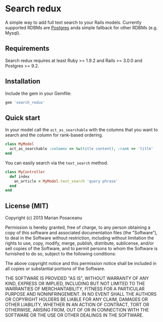 # Search redux

A simple way to add full text search to your Rails models. Currently supported RDBMs are [Postgres](http://www.postgresql.org/docs/8.3/static/textsearch.html) anda simple fallback for other RDBMs (e.g. Mysql).

## Requirements

Search redux requires at least Ruby >= 1.9.2 and Rails >= 3.0.0 and Postgres >= 9.2.

## Installation

Include the gem in your Gemfile:

```ruby
gem 'search_redux'
```

## Quick start

In your model call the `act_as_searchable` with the columns that you want to search and the column for rank-based ordering.

```ruby
class MyModel
  act_as_searchable :columns => %w(title content), :rank => 'title'
end
```

You can easily search via the `text_search` method.

```ruby
class MyController
  def index
    an_article = MyModel.text_search 'query phrase'
  end
end
```

## License (MIT) 

Copyright (c) 2013 Marian Posaceanu 

Permission is hereby granted, free of charge, to any person obtaining a copy of this software and associated documentation files (the "Software"), to deal in the Software without restriction, including without limitation the rights to use, copy, modify, merge, publish, distribute, sublicense, and/or sell copies of the Software, and to permit persons to whom the Software is furnished to do so, subject to the following conditions:

The above copyright notice and this permission notice shall be included in all copies or substantial portions of the Software.

THE SOFTWARE IS PROVIDED "AS IS", WITHOUT WARRANTY OF ANY KIND, EXPRESS OR IMPLIED, INCLUDING BUT NOT LIMITED TO THE WARRANTIES OF MERCHANTABILITY, FITNESS FOR A PARTICULAR PURPOSE AND NONINFRINGEMENT. IN NO EVENT SHALL THE AUTHORS OR COPYRIGHT HOLDERS BE LIABLE FOR ANY CLAIM, DAMAGES OR OTHER LIABILITY, WHETHER IN AN ACTION OF CONTRACT, TORT OR OTHERWISE, ARISING FROM, OUT OF OR IN CONNECTION WITH THE SOFTWARE OR THE USE OR OTHER DEALINGS IN THE SOFTWARE.


